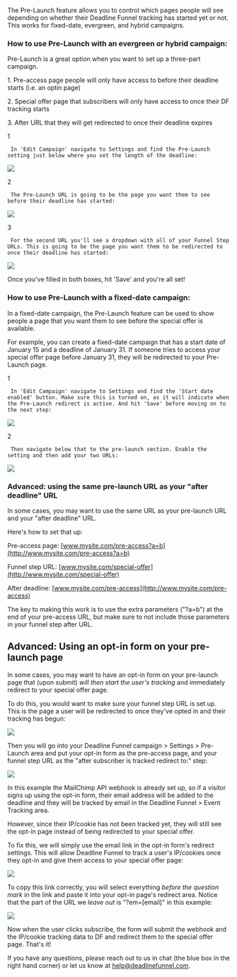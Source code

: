 The Pre-Launch feature allows you to control which pages people will see
depending on whether their Deadline Funnel tracking has started yet or not.
This works for fixed-date, evergreen, and hybrid campaigns.

### How to use Pre-Launch with an evergreen or hybrid campaign:

Pre-Launch is a great option when you want to set up a three-part campaign.

1\. Pre-access page people will only have access to before their deadline
starts (i.e. an optin page)

2\. Special offer page that subscribers will only have access to once their DF
tracking starts

3\. After URL that they will get redirected to once their deadline expires

1

     In 'Edit Campaign' navigate to Settings and find the Pre-Launch setting just below where you set the length of the deadline: 

![](https://d33v4339jhl8k0.cloudfront.net/docs/assets/53974d6ce4b0c76107b109d1/images/5be083592c7d3a01757acea9/file-bgyPIDaAxl.png)

2

     The Pre-Launch URL is going to be the page you want them to see before their deadline has started: 

![](https://d33v4339jhl8k0.cloudfront.net/docs/assets/53974d6ce4b0c76107b109d1/images/5bf44a052c7d3a31944e2920/file-bduK4IdYKY.png)

3

     For the second URL you'll see a dropdown with all of your Funnel Step URLs. This is going to be the page you want them to be redirected to once their deadline has started: 

![](https://d33v4339jhl8k0.cloudfront.net/docs/assets/53974d6ce4b0c76107b109d1/images/5bf44a0f2c7d3a31944e2922/file-g5svq9Ikdo.png)

Once you've filled in both boxes, hit 'Save' and you're all set!

### How to use Pre-Launch with a fixed-date campaign:

In a fixed-date campaign, the Pre-Launch feature can be used to show people a
page that you want them to see before the special offer is available.

For example, you can create a fixed-date campaign that has a start date of
January 15 and a deadline of January 31. If someone tries to access your
special offer page before January 31, they will be redirected to your Pre-Launch page.

1

     In 'Edit Campaign' navigate to Settings and find the 'Start date enabled' button. Make sure this is turned on, as it will indicate when the Pre-Launch redirect is active. And hit 'Save' before moving on to the next step: 

![](https://d33v4339jhl8k0.cloudfront.net/docs/assets/53974d6ce4b0c76107b109d1/images/5be492ca2c7d3a31944dbf73/file-s6pX2I96KS.png)

2

     Then navigate below that to the pre-launch section. Enable the setting and then add your two URLs: 

![](https://d33v4339jhl8k0.cloudfront.net/docs/assets/53974d6ce4b0c76107b109d1/images/5be0842c04286356f0a571c2/file-ZkPao60sI5.png)

### Advanced: using the same pre-launch URL as your "after deadline" URL

In some cases, you may want to use the same URL as your pre-launch URL and
your "after deadline" URL.

Here's how to set that up:

Pre-access page: [www.mysite.com/pre-access?a=b](http://www.mysite.com/pre-access?a=b)  
  
Funnel step URL: [www.mysite.com/special-offer](http://www.mysite.com/special-offer)  
  
After deadline: [www.mysite.com/pre-access](http://www.mysite.com/pre-access)  
  
The key to making this work is to use the extra parameters ("?a=b") at the end
of your pre-access URL, but make sure to not include those parameters in your
funnel step after URL.

## Advanced: Using an opt-in form on your pre-launch page

In some cases, you may want to have an opt-in form on your pre-launch page
that (upon submit) _will then start the user's tracking_ and immediately
redirect to your special offer page.  

To do this, you would want to make sure your funnel step URL is set up. This
is the page a user will be redirected to once they've opted in and their
tracking has begun:  

![](https://d33v4339jhl8k0.cloudfront.net/docs/assets/53974d6ce4b0c76107b109d1/images/5d1651ef2c7d3a6ebd22b659/file-6HqB3CT3s0.jpg)

Then you will go into your Deadline Funnel campaign > Settings > Pre-Launch
area and put your opt-in form as the pre-access page, and your funnel step URL
as the "after subscriber is tracked redirect to:" step:  

![](https://d33v4339jhl8k0.cloudfront.net/docs/assets/53974d6ce4b0c76107b109d1/images/5d16538404286305cb87dce0/file-DWBasptVrh.jpg)

In this example the MailChimp API webhook is already set up, so if a visitor
signs up using the opt-in form, their email address will be added to the
deadline and they will be tracked by email in the Deadline Funnel > Event
Tracking area.

However, since their IP/cookie has not been tracked yet, they will still see
the opt-in page instead of being redirected to your special offer.

To fix this, we will simply use the email link in the opt-in form's redirect
settings. This will allow Deadline Funnel to track a user's IP/cookies once
they opt-in and give them access to your special offer page:

![](https://d33v4339jhl8k0.cloudfront.net/docs/assets/53974d6ce4b0c76107b109d1/images/5d16544a04286305cb87dce8/file-ZOxW4zVYc5.jpg)

To copy this link correctly, you will select everything _before the question
mark_ in the link and paste it into your opt-in page's redirect area. Notice
that the part of the URL we _leave out_ is "?em=[email]" in this example:

![](https://d33v4339jhl8k0.cloudfront.net/docs/assets/53974d6ce4b0c76107b109d1/images/5d1654ab2c7d3a6ebd22b679/file-EQz8q6QXbX.jpg)

Now when the user clicks subscribe, the form will submit the webhook and the
IP/cookie tracking data to DF and redirect them to the special offer page.
That's it!

If you have any questions, please reach out to us in chat (the blue box in the
right hand corner) or let us know at
[help@deadlinefunnel.com](mailto:mailto:help@deadlinefunnel.com).

